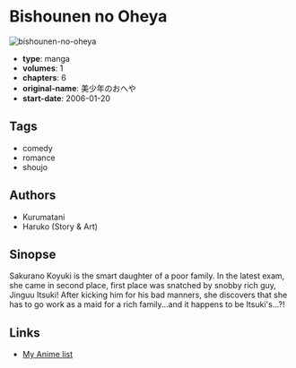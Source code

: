 # Bishounen no Oheya

![bishounen-no-oheya](https://cdn.myanimelist.net/images/manga/2/39747.jpg)

-   **type**: manga
-   **volumes**: 1
-   **chapters**: 6
-   **original-name**: 美少年のおへや
-   **start-date**: 2006-01-20

## Tags

-   comedy
-   romance
-   shoujo

## Authors

-   Kurumatani
-   Haruko (Story & Art)

## Sinopse

Sakurano Koyuki is the smart daughter of a poor family. In the latest exam, she came in second place, first place was snatched by snobby rich guy, Jinguu Itsuki! After kicking him for his bad manners, she discovers that she has to go work as a maid for a rich family...and it happens to be Itsuki's...?!

## Links

-   [My Anime list](https://myanimelist.net/manga/4515/Bishounen_no_Oheya)
